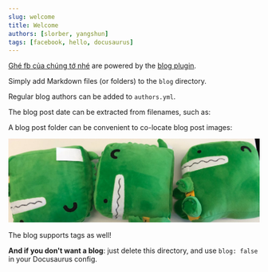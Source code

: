 ```yaml
---
slug: welcome
title: Welcome
authors: [slorber, yangshun]
tags: [facebook, hello, docusaurus]
---
```


[Ghé fb của chúng tớ nhé](https://www.facebook.com/ngohoanganh.2k) are powered by the [blog plugin](https://www.facebook.com/ngohoanganh.2k).

Simply add Markdown files (or folders) to the `blog` directory.

Regular blog authors can be added to `authors.yml`.

The blog post date can be extracted from filenames, such as:

<!--
- `2019-05-30-welcome.md`
- `2019-05-30-welcome/index.md` -->

A blog post folder can be convenient to co-locate blog post images:

![Docusaurus Plushie](./docusaurus-plushie-banner.jpeg)

The blog supports tags as well!

**And if you don't want a blog**: just delete this directory, and use `blog: false` in your Docusaurus config.
